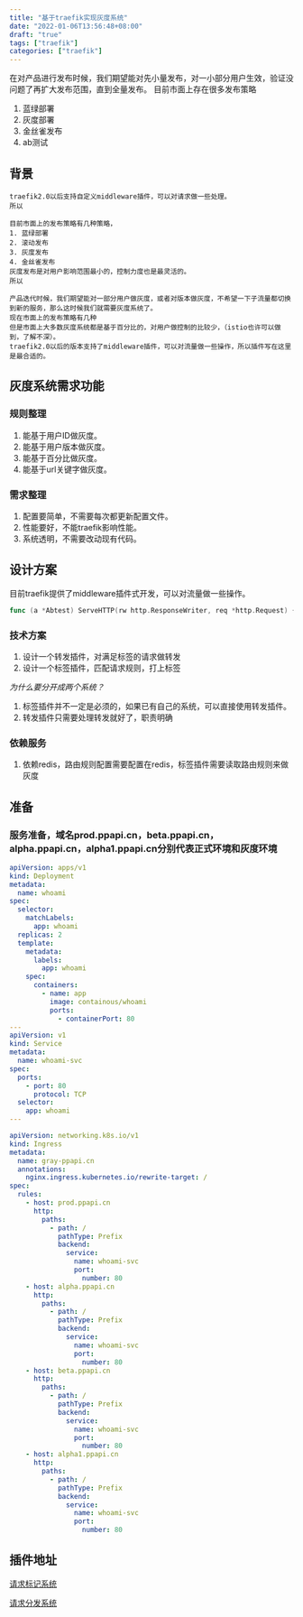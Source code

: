 ```yaml
---
title: "基于traefik实现灰度系统"
date: "2022-01-06T13:56:48+08:00"
draft: "true"
tags: ["traefik"]
categories: ["traefik"]
---
```


在对产品进行发布时候，我们期望能对先小量发布，对一小部分用户生效，验证没问题了再扩大发布范围，直到全量发布。
目前市面上存在很多发布策略
1. 蓝绿部署
2. 灰度部署
3. 金丝雀发布
4. ab测试

## 背景
    traefik2.0以后支持自定义middleware插件，可以对请求做一些处理。
    所以

    目前市面上的发布策略有几种策略，
    1. 蓝绿部署
    2. 滚动发布
    3. 灰度发布
    4. 金丝雀发布
    灰度发布是对用户影响范围最小的，控制力度也是最灵活的。
    所以

    产品迭代时候，我们期望能对一部分用户做灰度，或者对版本做灰度，不希望一下子流量都切换到新的服务，那么这时候我们就需要灰度系统了。
    现在市面上的发布策略有几种
    但是市面上大多数灰度系统都是基于百分比的，对用户做控制的比较少，（istio也许可以做到，了解不深）。
    traefik2.0以后的版本支持了middleware插件，可以对流量做一些操作，所以插件写在这里是最合适的。

## 灰度系统需求功能

### 规则整理

1. 能基于用户ID做灰度。
2. 能基于用户版本做灰度。
3. 能基于百分比做灰度。
4. 能基于url关键字做灰度。

### 需求整理

1. 配置要简单，不需要每次都更新配置文件。
2. 性能要好，不能traefik影响性能。
3. 系统透明，不需要改动现有代码。

## 设计方案

目前traefik提供了middleware插件式开发，可以对流量做一些操作。

```go 
func (a *Abtest) ServeHTTP(rw http.ResponseWriter, req *http.Request) {}
```

### 技术方案

1. 设计一个转发插件，对满足标签的请求做转发
2. 设计一个标签插件，匹配请求规则，打上标签

*为什么要分开成两个系统？*

1. 标签插件并不一定是必须的，如果已有自己的系统，可以直接使用转发插件。
2. 转发插件只需要处理转发就好了，职责明确

### 依赖服务

1. 依赖redis，路由规则配置需要配置在redis，标签插件需要读取路由规则来做灰度

## 准备

### 服务准备，域名prod.ppapi.cn，beta.ppapi.cn，alpha.ppapi.cn，alpha1.ppapi.cn分别代表正式环境和灰度环境

```yaml
apiVersion: apps/v1
kind: Deployment
metadata:
  name: whoami
spec:
  selector:
    matchLabels:
      app: whoami
  replicas: 2
  template:
    metadata:
      labels:
        app: whoami
    spec:
      containers:
        - name: app
          image: containous/whoami
          ports:
            - containerPort: 80
---
apiVersion: v1
kind: Service
metadata:
  name: whoami-svc
spec:
  ports:
    - port: 80
      protocol: TCP
  selector:
    app: whoami
---

apiVersion: networking.k8s.io/v1
kind: Ingress
metadata:
  name: gray-ppapi.cn
  annotations:
    nginx.ingress.kubernetes.io/rewrite-target: /
spec:
  rules:
    - host: prod.ppapi.cn
      http:
        paths:
          - path: /
            pathType: Prefix
            backend:
              service:
                name: whoami-svc
                port:
                  number: 80
    - host: alpha.ppapi.cn
      http:
        paths:
          - path: /
            pathType: Prefix
            backend:
              service:
                name: whoami-svc
                port:
                  number: 80
    - host: beta.ppapi.cn
      http:
        paths:
          - path: /
            pathType: Prefix
            backend:
              service:
                name: whoami-svc
                port:
                  number: 80
    - host: alpha1.ppapi.cn
      http:
        paths:
          - path: /
            pathType: Prefix
            backend:
              service:
                name: whoami-svc
                port:
                  number: 80
```

## 插件地址

[请求标记系统](https://github.com/qxsugar/request-mark)

[请求分发系统](https://github.com/qxsugar/request-dispatch)
